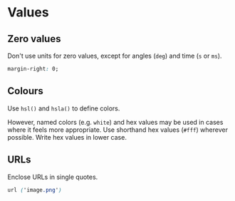 # Values

## Zero values

Don't use units for zero values, except for angles (`deg`) and time (`s` or `ms`).

```css
margin-right: 0;
```

## Colours

Use `hsl()` and `hsla()` to define colors.

However, named colors (e.g. `white`) and hex values may be used in cases where it feels more appropriate. Use shorthand hex values (`#fff`) wherever possible. Write hex values in lower case.

## URLs

Enclose URLs in single quotes.

```css
url ('image.png')
```
